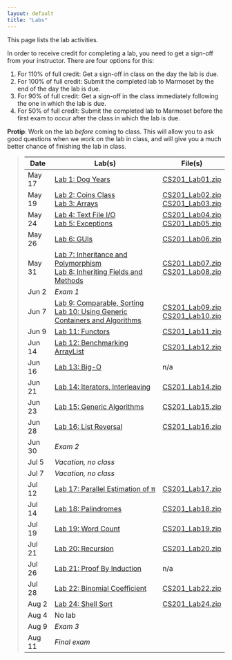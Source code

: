 ```yaml
---
layout: default
title: "Labs"
---
```


This page lists the lab activities.

In order to receive credit for completing a lab, you need to get a sign-off from your instructor.  There are four options for this:

1. For 110% of full credit: Get a sign-off in class on the day the lab is due.
2. For 100% of full credit: Submit the completed lab to Marmoset by the end of the day the lab is due.
3. For 90% of full credit: Get a sign-off in the class immediately following the one in which the lab is due.
4. For 50% of full credit: Submit the completed lab to Marmoset before the first exam to occur after the class in which the lab is due.

<div class="callout">
<b>Protip</b>: Work on the lab <i>before</i> coming to class.  This will allow you to ask good questions when we work on the lab in class, and will give you a much better chance of finishing the lab in class.
</div>

> Date | Lab(s) | File(s)
> ---- | --- | -------
> May 17 | [Lab 1: Dog Years](lab01.html) | [CS201\_Lab01.zip](CS201_Lab01.zip)
> May 19 | [Lab 2: Coins Class](lab02.html)<br>[Lab 3: Arrays](lab03.html) | [CS201\_Lab02.zip](CS201_Lab02.zip)<br>[CS201\_Lab03.zip](CS201_Lab03.zip)
> May 24 | [Lab 4: Text File I/O](lab04.html)<br>[Lab 5: Exceptions](lab05.html) | [CS201\_Lab04.zip](CS201_Lab04.zip)<br>[CS201\_Lab05.zip](CS201_Lab05.zip)
> May 26 | [Lab 6: GUIs](lab06.html) | [CS201\_Lab06.zip](CS201_Lab06.zip)
> May 31 | [Lab 7: Inheritance and Polymorphism](lab07.html)<br>[Lab 8: Inheriting Fields and Methods](lab08.html) | [CS201\_Lab07.zip](CS201_Lab07.zip)<br>[CS201\_Lab08.zip](CS201_Lab08.zip)
> Jun 2 |  *Exam 1* |
> Jun 7 | [Lab 9: Comparable, Sorting](lab09.html)<br>[Lab 10: Using Generic Containers and Algorithms](lab10.html) | [CS201\_Lab09.zip](CS201_Lab09.zip)<br>[CS201\_Lab10.zip](CS201_Lab10.zip)
> Jun 9 | [Lab 11: Functors](lab11.html) | [CS201\_Lab11.zip](CS201_Lab11.zip)
> Jun 14 | [Lab 12: Benchmarking ArrayList](lab12.html) | [CS201\_Lab12.zip](CS201_Lab12.zip)
> Jun 16 | [Lab 13: Big-O](lab13.html) | n/a
> Jun 21 | [Lab 14: Iterators, Interleaving](lab14.html) | [CS201\_Lab14.zip](CS201_Lab14.zip)
> Jun 23 | [Lab 15: Generic Algorithms](lab15.html) | [CS201\_Lab15.zip](CS201_Lab15.zip)
> Jun 28 | [Lab 16: List Reversal](lab16.html) | [CS201\_Lab16.zip](CS201_Lab16.zip)
> Jun 30 |  *Exam 2* |
> Jul 5 |  *Vacation, no class* |
> Jul 7 |  *Vacation, no class* |
> Jul 12 | [Lab 17: Parallel Estimation of π](lab17.html) | [CS201\_Lab17.zip](CS201_Lab17.zip)
> Jul 14 | [Lab 18: Palindromes](lab18.html) | [CS201\_Lab18.zip](CS201_Lab18.zip)
> Jul 19 | [Lab 19: Word Count](lab19.html) | [CS201\_Lab19.zip](CS201_Lab19.zip)
> Jul 21 | [Lab 20: Recursion](lab20.html) | [CS201\_Lab20.zip](CS201_Lab20.zip)
> Jul 26 | [Lab 21: Proof By Induction](lab21.html) | n/a
> Jul 28 | [Lab 22: Binomial Coefficient](lab22.html) | [CS201\_Lab22.zip](CS201_Lab22.zip)
> Aug 2 | [Lab 24: Shell Sort](lab24.html) | [CS201\_Lab24.zip](CS201_Lab24.zip)
> Aug 4 |  No lab |
> Aug 9 |  *Exam 3*|
> Aug 11 | *Final exam* |

<!--
 | [Lab 23: Advanced Recursion](lab23.html) | [CS201\_Lab23.zip](CS201_Lab23.zip)
-->
